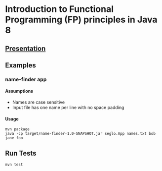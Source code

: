 # Introduction to Functional Programming (FP) principles in Java 8

## [Presentation](http://rawgit.com/seglo/java-8-fp/master/presentation/java8fp.html)

## Examples

### name-finder app

#### Assumptions

* Names are case sensitive
* Input file has one name per line with no space padding

#### Usage

```
mvn package
java -cp target/name-finder-1.0-SNAPSHOT.jar seglo.App names.txt bob jane foo
```

## Run Tests

```
mvn test
```
